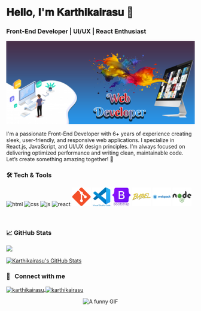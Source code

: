 <!--
**karthikairasu/karthikairasu** is a ✨ _special_ ✨ repository because its `README.md` (this file) appears on your GitHub profile.

Here are some ideas to get you started:

- 🔭 I’m currently working on ...
- 🌱 I’m currently learning ...
- 👯 I’m looking to collaborate on ...
- 🤔 I’m looking for help with ...
- 💬 Ask me about ...
- 📫 How to reach me: ...
- 😄 Pronouns: ...
- ⚡ Fun fact: ...
-->

# 𝐇𝐞𝐥𝐥𝐨, 𝐈'𝐦 𝐊𝐚𝐫𝐭𝐡𝐢𝐤𝐚𝐢𝐫𝐚𝐬𝐮 👋
### Front-End Developer | UI/UX | React Enthusiast

![Header](https://github.com/karthikairasu/My_Projects/blob/master/assets/images/banner.png)

<p>
  I'm a passionate Front-End Developer with 6+ years of experience creating sleek, user-friendly, and responsive web applications. I specialize in React.js, JavaScript, and UI/UX design principles. I’m always focused on delivering optimized performance and writing clean, maintainable code. Let’s create something amazing together! 🚀
</p>

<h3>🛠️ Tech & Tools </h3>
<p align='left'>
  <img src="https://upload.wikimedia.org/wikipedia/commons/thumb/6/61/HTML5_logo_and_wordmark.svg/2048px-HTML5_logo_and_wordmark.svg.png" alt="html" width="40" height="40">
  <img src='https://upload.wikimedia.org/wikipedia/commons/thumb/d/d5/CSS3_logo_and_wordmark.svg/1200px-CSS3_logo_and_wordmark.svg.png' alt="css" width="40" height="40">
  <img src='https://upload.wikimedia.org/wikipedia/commons/6/6a/JavaScript-logo.png' height='30' width='auto' alt="js">
   <img src="https://upload.wikimedia.org/wikipedia/commons/thumb/a/a7/React-icon.svg/1280px-React-icon.svg.png" alt="react" width="auto" height="40"/>
   <img src="https://github.com/devicons/devicon/blob/master/icons/git/git-plain.svg" height="50px" alt="Git" style="max-width: 100%;">
   <img src="https://github.com/devicons/devicon/raw/master/icons/vscode/vscode-original-wordmark.svg" height="50px" alt="VSCODE" style="max-width: 100%;">
   <img src="https://github.com/devicons/devicon/raw/master/icons/bootstrap/bootstrap-original-wordmark.svg" height="50px" alt="Bootstrap" style="max-width: 100%;">
   <img src="https://github.com/devicons/devicon/raw/master/icons/babel/babel-original.svg" height="50px" alt="Babel" style="max-width: 100%;">
   <img src="https://github.com/devicons/devicon/raw/master/icons/webpack/webpack-original-wordmark.svg" height="50px" alt="Webpack" style="max-width: 100%;">
   <img src="https://github.com/devicons/devicon/raw/master/icons/nodejs/nodejs-original-wordmark.svg" height="50px" alt="Node" style="max-width: 100%;">
   <br/>
   <br/>
   <br/>
</p>


<h3> &#x1f4c8; GitHub Stats </h3>
<p>
<a href="https://github.com/karthikairasu/KarthikairasuK">
  <img align="center" src="https://github-readme-stats.vercel.app/api/top-langs/?username=Karthikairasu&theme=slateorange&langs_count=5" />
</a>
</p>
<p>
<a href="https://github.com/karthikairasu/KarthikairasuK">
  <img align="center" src="https://github-readme-stats.vercel.app/api?username=Karthikairasu&&show_icons=true&theme=vue-dark&count_private=false&include_all_commits=true" alt="Karthikairasu's GitHub Stats" />
</a>
</p>

<h3> 🔗 &nbsp; Connect with me </h3> 
<p align="left">
  <a href="https://www.linkedin.com/in/karthikairasu-k-35a962126/" target="blank">
    <img align="center" src="https://raw.githubusercontent.com/rahuldkjain/github-profile-readme-generator/master/src/images/icons/Social/linked-in-alt.svg" alt="karthikairasu" height="30" width="40" />
  </a>
  <a href="https://stackoverflow.com/users/11974062/karthikairasu" target="blank">
    <img align="center" src="https://raw.githubusercontent.com/rahuldkjain/github-profile-readme-generator/master/src/images/icons/Social/stack-overflow.svg" alt="karthikairasu" height="30" width="40" />
  </a>
</p>
<p align="center">
  <img src="https://github.com/karthikairasu/karthikairasu/blob/main/Animation-1735904792737.gif" alt="A funny GIF" width="200">
</p>
